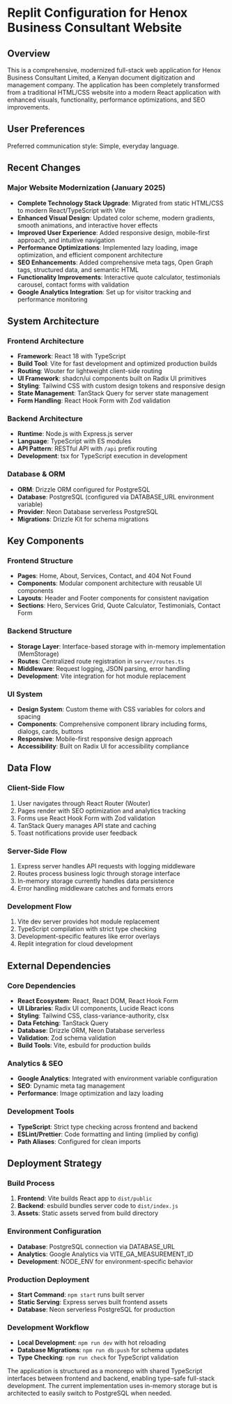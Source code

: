# Replit Configuration for Henox Business Consultant Website

## Overview

This is a comprehensive, modernized full-stack web application for Henox Business Consultant Limited, a Kenyan document digitization and management company. The application has been completely transformed from a traditional HTML/CSS website into a modern React application with enhanced visuals, functionality, performance optimizations, and SEO improvements.

## User Preferences

Preferred communication style: Simple, everyday language.

## Recent Changes

### Major Website Modernization (January 2025)
- **Complete Technology Stack Upgrade**: Migrated from static HTML/CSS to modern React/TypeScript with Vite
- **Enhanced Visual Design**: Updated color scheme, modern gradients, smooth animations, and interactive hover effects
- **Improved User Experience**: Added responsive design, mobile-first approach, and intuitive navigation
- **Performance Optimizations**: Implemented lazy loading, image optimization, and efficient component architecture
- **SEO Enhancements**: Added comprehensive meta tags, Open Graph tags, structured data, and semantic HTML
- **Functionality Improvements**: Interactive quote calculator, testimonials carousel, contact forms with validation
- **Google Analytics Integration**: Set up for visitor tracking and performance monitoring

## System Architecture

### Frontend Architecture
- **Framework**: React 18 with TypeScript
- **Build Tool**: Vite for fast development and optimized production builds
- **Routing**: Wouter for lightweight client-side routing
- **UI Framework**: shadcn/ui components built on Radix UI primitives
- **Styling**: Tailwind CSS with custom design tokens and responsive design
- **State Management**: TanStack Query for server state management
- **Form Handling**: React Hook Form with Zod validation

### Backend Architecture
- **Runtime**: Node.js with Express.js server
- **Language**: TypeScript with ES modules
- **API Pattern**: RESTful API with `/api` prefix routing
- **Development**: tsx for TypeScript execution in development

### Database & ORM
- **ORM**: Drizzle ORM configured for PostgreSQL
- **Database**: PostgreSQL (configured via DATABASE_URL environment variable)
- **Provider**: Neon Database serverless PostgreSQL
- **Migrations**: Drizzle Kit for schema migrations

## Key Components

### Frontend Structure
- **Pages**: Home, About, Services, Contact, and 404 Not Found
- **Components**: Modular component architecture with reusable UI components
- **Layouts**: Header and Footer components for consistent navigation
- **Sections**: Hero, Services Grid, Quote Calculator, Testimonials, Contact Form

### Backend Structure
- **Storage Layer**: Interface-based storage with in-memory implementation (MemStorage)
- **Routes**: Centralized route registration in `server/routes.ts`
- **Middleware**: Request logging, JSON parsing, error handling
- **Development**: Vite integration for hot module replacement

### UI System
- **Design System**: Custom theme with CSS variables for colors and spacing
- **Components**: Comprehensive component library including forms, dialogs, cards, buttons
- **Responsive**: Mobile-first responsive design approach
- **Accessibility**: Built on Radix UI for accessibility compliance

## Data Flow

### Client-Side Flow
1. User navigates through React Router (Wouter)
2. Pages render with SEO optimization and analytics tracking
3. Forms use React Hook Form with Zod validation
4. TanStack Query manages API state and caching
5. Toast notifications provide user feedback

### Server-Side Flow
1. Express server handles API requests with logging middleware
2. Routes process business logic through storage interface
3. In-memory storage currently handles data persistence
4. Error handling middleware catches and formats errors

### Development Flow
1. Vite dev server provides hot module replacement
2. TypeScript compilation with strict type checking
3. Development-specific features like error overlays
4. Replit integration for cloud development

## External Dependencies

### Core Dependencies
- **React Ecosystem**: React, React DOM, React Hook Form
- **UI Libraries**: Radix UI components, Lucide React icons
- **Styling**: Tailwind CSS, class-variance-authority, clsx
- **Data Fetching**: TanStack Query
- **Database**: Drizzle ORM, Neon Database serverless
- **Validation**: Zod schema validation
- **Build Tools**: Vite, esbuild for production builds

### Analytics & SEO
- **Google Analytics**: Integrated with environment variable configuration
- **SEO**: Dynamic meta tag management
- **Performance**: Image optimization and lazy loading

### Development Tools
- **TypeScript**: Strict type checking across frontend and backend
- **ESLint/Prettier**: Code formatting and linting (implied by config)
- **Path Aliases**: Configured for clean imports

## Deployment Strategy

### Build Process
1. **Frontend**: Vite builds React app to `dist/public`
2. **Backend**: esbuild bundles server code to `dist/index.js`
3. **Assets**: Static assets served from build directory

### Environment Configuration
- **Database**: PostgreSQL connection via DATABASE_URL
- **Analytics**: Google Analytics via VITE_GA_MEASUREMENT_ID
- **Development**: NODE_ENV for environment-specific behavior

### Production Deployment
- **Start Command**: `npm start` runs built server
- **Static Serving**: Express serves built frontend assets
- **Database**: Neon serverless PostgreSQL for production

### Development Workflow
- **Local Development**: `npm run dev` with hot reloading
- **Database Migrations**: `npm run db:push` for schema updates
- **Type Checking**: `npm run check` for TypeScript validation

The application is structured as a monorepo with shared TypeScript interfaces between frontend and backend, enabling type-safe full-stack development. The current implementation uses in-memory storage but is architected to easily switch to PostgreSQL when needed.